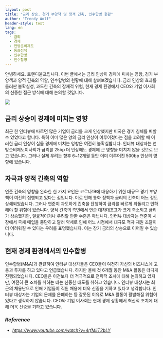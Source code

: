 ```yaml
---
layout: post
title: "금리 상승, 경기 부양책 및 양적 긴축, 인수합병 현황"
author: "Trendy Wolf"
header-style: text
lang: en
tags:
  - 금리
  - 경제
  - 연방준비제도
  - 통화정책
  - 인수합병
  - 인수합병
---
```


안녕하세요. 트렌디울프입니다. 이번 글에서는 금리 인상이 경제에 미치는 영향, 경기 부양책과 양적 긴축의 역할, 인수합병의 현황에 대해 살펴보겠습니다. 금리 인상의 효과를 둘러싼 불확실성, 과도한 긴축의 잠재적 위험, 현재 경제 환경에서 CEO와 기업 이사회의 신중한 접근 방식에 대해 논의할 것입니다.

<img
    src="https://i.ytimg.com/vi/4rfMiiT2bLY/hqdefault.jpg"
/>


## 금리 상승이 경제에 미치는 영향
최근 한 인터뷰에 따르면 많은 기업이 금리를 크게 인상했지만 미국은 경기 침체를 피할 수 있었다고 합니다. 특히 이미 많은 양의 금리 인상이 이루어졌다는 점을 고려할 때 이러한 금리 인상이 실물 경제에 미치는 영향은 여전히 불확실합니다. 인터뷰 대상자는 연방준비제도이사회가 금리를 25bp 더 인상해도 경제에 큰 영향을 미치지 않을 것으로 보고 있습니다. 그러나 실제 우려는 향후 6~12개월 동안 이미 이루어진 500bp 인상의 영향에 있습니다.

## 자극과 양적 긴축의 역할
연준 긴축의 영향을 완화한 한 가지 요인은 코로나19에 대응하기 위한 대규모 경기 부양책이 여전히 집행되고 있다는 점입니다. 이로 인해 통화 정책과 금리의 긴축이 어느 정도 상쇄되었습니다. 그러나 연준이 과도하게 긴축을 단행하여 금리를 빠르게 되돌리고 인하해야 할 위험이 있습니다. 양적 긴축의 측면에서 연준 대차대조표가 크게 축소되고 금리가 상승했지만, 일률적이거나 우려할 만한 수준은 아닙니다. 인터뷰 대상자는 연준이 시장에서 국채 매입을 중단하고 달러 약세로 인해 어느 시점에서 대규모 적자 재원 조달이 더 어려워질 수 있다는 우려를 표명했습니다. 이는 장기 금리의 상승으로 이어질 수 있습니다.

## 현재 경제 환경에서의 인수합병
인수합병(M&A)과 관련하여 인터뷰 대상자들은 CEO들이 여전히 자신의 비즈니스에 고용과 투자를 하고 있다고 언급했습니다. 하지만 올해 첫 6개월 동안 M&A 활동은 더디게 진행되었습니다. CEO들은 이전보다 더 적극적으로 전략적 조치에 대해 논의하고 있지만, 여전히 큰 조치를 취하는 데는 신중한 태도를 취하고 있습니다. 인터뷰 대상자는 최근의 채용난으로 인해 기업들이 직원 채용에 더욱 신중을 기하고 있다고 생각합니다. 인터뷰 대상자는 기업의 문제를 은폐하는 등 잘못된 이유로 M&A 활동이 활발해질 위험이 있다고 생각하지 않습니다. CEO와 기업 이사회는 현재 경제 상황에서 혁신적 조치에 대해 더욱 신중을 기하고 있습니다.


### _Reference_
- _https://www.youtube.com/watch?v=4rfMiiT2bLY_

